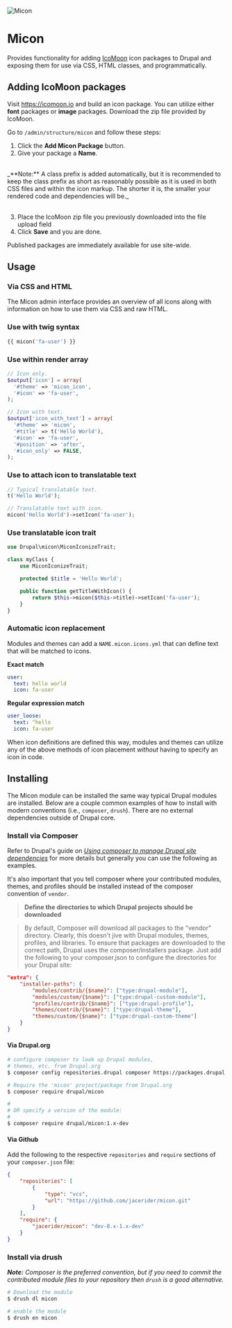 ![Micon](https://cloud.githubusercontent.com/assets/638651/20756168/4640dd66-b6d7-11e6-80f2-0066d01fc012.png)

# Micon

Provides functionality for adding [IcoMoon](https://icomoon.io) icon packages to Drupal and exposing them for use via CSS, HTML classes, and programmatically.

## Adding IcoMoon packages

Visit <https://icomoon.io> and build an icon package. You can utilize either **font** packages or **image** packages. Download the zip file provided by IcoMoon.

Go to `/admin/structure/micon` and follow these steps:

1. Click the **Add Micon Package** button.
2. Give your package a **Name**.<br>
  <br>
  _**Note:** A class prefix is added automatically, but it is recommended to keep the class prefix as short as reasonably possible as it is used in both CSS files and within the icon markup. The shorter it is, the smaller your rendered code and dependencies will be._<br>
  <br>

3. Place the IcoMoon zip file you previously downloaded into the file upload field
4. Click **Save** and you are done.

Published packages are immediately available for use site-wide.

## Usage

### Via CSS and HTML

The Micon admin interface provides an overview of all icons along with information on how to use them via CSS and raw HTML.

### Use with twig syntax

```php
{{ micon('fa-user') }}
```

### Use within render array

```php
// Icon only.
$output['icon'] = array(
  '#theme' => 'micon_icon',
  '#icon' => 'fa-user',
);

// Icon with text.
$output['icon_with_text'] = array(
  '#theme' => 'micon',
  '#title' => t('Hello World'),
  '#icon' => 'fa-user',
  '#position' => 'after',
  '#icon_only' => FALSE,
);
```

### Use to attach icon to translatable text

```php
// Typical translatable text.
t('Hello World');

// Translatable text with icon.
micon('Hello World')->setIcon('fa-user');
```

### Use translatable icon trait

```php
use Drupal\micon\MiconIconizeTrait;

class myClass {
    use MiconIconizeTrait;

    protected $title = 'Hello World';

    public function getTitleWithIcon() {
        return $this->micon($this->title)->setIcon('fa-user');
    }
}
```

### Automatic icon replacement

Modules and themes can add a `NAME.micon.icons.yml` that can define text that will be matched to icons.

**Exact match**

```yml
user:
  text: hello world
  icon: fa-user
```

**Regular expression match**

```yml
user_loose:
  text: ^hello
  icon: fa-user
```

When icon definitions are defined this way, modules and themes can utilize any of the above methods of icon placement _without_ having to specify an icon in code.

## Installing

The Micon module can be installed the same way typical Drupal modules are installed. Below are a couple common examples of how to install with modern conventions (i.e., `composer`, `drush`). There are no external dependencies outside of Drupal core.

### Install via Composer

Refer to Drupal's guide on [_Using composer to manage Drupal site dependencies_](https://www.drupal.org/docs/develop/using-composer/using-composer-to-manage-drupal-site-dependencies) for more details but generally you can use the following as examples.

It's also important that you tell composer where your contributed modules, themes, and profiles should be installed instead of the composer convention of `vendor`.

> **Define the directories to which Drupal projects should be downloaded**

> By default, Composer will download all packages to the "vendor" directory. Clearly, this doesn't jive with Drupal modules, themes, profiles, and libraries. To ensure that packages are downloaded to the correct path, Drupal uses the composer/installers package. Just add the following to your composer.json to configure the directories for your Drupal site:

```json
"extra": {
    "installer-paths": {
        "modules/contrib/{$name}": ["type:drupal-module"],
        "modules/custom/{$name}": ["type:drupal-custom-module"],
        "profiles/contrib/{$name}": ["type:drupal-profile"],
        "themes/contrib/{$name}": ["type:drupal-theme"],
        "themes/custom/{$name}": ["type:drupal-custom-theme"]
    }
}
```

#### Via Drupal.org

```bash
# configure composer to look up Drupal modules,
# themes, etc. from Drupal.org
$ composer config repositories.drupal composer https://packages.drupal.org/8

# Require the 'micon' project/package from Drupal.org
$ composer require drupal/micon

#
# OR specify a version of the module:
#
$ composer require drupal/micon:1.x-dev
```

#### Via Github

Add the following to the respective `repositories` and `require` sections of your `composer.json` file:

```json
{
    "repositories": [
        {
            "type": "vcs",
            "url": "https://github.com/jacerider/micon.git"
        }
    ],
    "require": {
        "jacerider/micon": "dev-8.x-1.x-dev"
    }
}
```

### Install via drush

_**Note:** Composer is the preferred convention, but if you need to commit the contributed module files to your repository then `drush` is a good alternative._

```bash
# Download the module
$ drush dl micon

# enable the module
$ drush en micon
```
